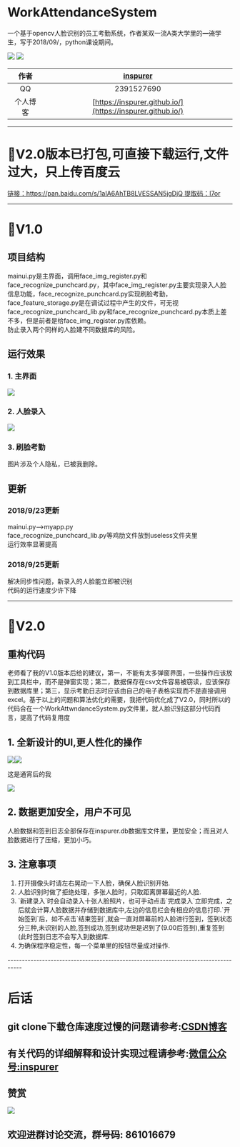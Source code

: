 # WorkAttendanceSystem    
一个基于opencv人脸识别的员工考勤系统，作者某双一流A类大学里的~~一流~~学生，写于2018/09/，python课设期间。  

 ![](https://img.shields.io/badge/opencv-cv2-green.svg)
 ![](https://img.shields.io/badge/dlib-19.4.0-red.svg)
 
|作者|[inspurer](https://inspurer.github.io/2018/06/07/%E6%9C%88%E5%B0%8F%E6%B0%B4%E9%95%BF%E7%9A%84%E7%94%B1%E6%9D%A5/#more)|
|:---:|:---:|
|QQ|2391527690|
|个人博客|[https://inspurer.github.io/](https://inspurer.github.io/)|



-----------------------------------------------------------------------------------  

# :dolphin:V2.0版本已打包,可直接下载运行,文件过大，只上传百度云  

[链接：https://pan.baidu.com/s/1aIA6AhTB8LVESSAN5jgDjQ 提取码：l7or](https://pan.baidu.com/s/1aIA6AhTB8LVESSAN5jgDjQ) 


------------------------------------------------------------------------------------

# :dolphin:V1.0    
## 项目结构    
mainui.py是主界面，调用face_img_register.py和face_recognize_punchcard.py，其中face_img_register.py主要实现录入人脸信息功能，face_recognize_punchcard.py实现刷脸考勤，face_feature_storage.py是在调试过程中产生的文件，可无视 
face_recognize_punchcard_lib.py和face_recognize_punchcard.py本质上差不多，但是前者是给face_img_register.py库依赖。    
防止录入两个同样的人脸建不同数据库的风险。   

## 运行效果   
### 1. 主界面   
![](pictures/1.png)   
### 2. 人脸录入   
![](pictures/2.png)    
### 3. 刷脸考勤   

图片涉及个人隐私，已被我删除。

## 更新     
### 2018/9/23更新
mainui.py-->myapp.py   
face_recognize_punchcard_lib.py等鸡肋文件放到useless文件夹里    
运行效率显著提高   

### 2018/9/25更新    
解决同步性问题，新录入的人脸能立即被识别    
代码的运行速度少许下降    

----------------------------------------------------------------------------------------------

# :dolphin:V2.0   
## 重构代码   

老师看了我的V1.0版本后给的建议，第一，不能有太多弹窗界面，一些操作应该放到工具栏中，而不是弹窗实现；第二，数据保存在csv文件容易被窃读，应该保存到数据库里；第三，显示考勤日志时应该由自己的电子表格实现而不是直接调用excel。基于以上的问题和算法优化的需要，我把代码优化成了V2.0，同时所以的代码合在一个WorkAttwndanceSystem.py文件里，就人脸识别这部分代码而言，提高了代码复用度

## 1. 全新设计的UI,更人性化的操作    
![](pictures/4.png)![](pictures/5.png)

这是通宵后的我

![](pictures/6.png)     
## 2. 数据更加安全，用户不可见
人脸数据和签到日志全部保存在inspurer.db数据库文件里，更加安全；而且对人脸数据进行了压缩，更加小巧。   
## 3. 注意事项   
<ol>
<li>打开摄像头时请左右晃动一下人脸，确保人脸识别开始.</li>
<li>人脸识别时做了拒绝处理，多张人脸时，只取距离屏幕最近的人脸.</li>
<li>`新建录入`时会自动录入十张人脸照片，也可手动点击`完成录入`立即完成，之后就会计算人脸数据并存储到数据库中,左边的信息栏会有相应的信息打印.</li?
<li>`开始签到`后，如不点击`结束签到`,就会一直对屏幕前的人脸进行签到，签到状态分三种,未识别的人脸,签到成功,签到成功但是迟到了(9.00后签到),重复签到(此时签到日志不会写入到数据库.</li>         
<li>为确保程序稳定性，每一个菜单里的按钮尽量成对操作.</li>  
</ol>
-----------------------------------------------------------------------------------

# 后话
## git clone下载仓库速度过慢的问题请参考:[CSDN博客](https://blog.csdn.net/ygdxt/article/details/82825013)

## 有关代码的详细解释和设计实现过程请参考:[微信公众号:inspurer](https://mp.weixin.qq.com/s/6BxBQoSwzhI6WooKMuTkNA)  

## 赞赏  
![](https://github.com/inspurer/WorkAttendanceSystem/blob/master/pictures/TIM%E5%9B%BE%E7%89%8720181208222337.png)  

## 欢迎进群讨论交流，群号码: 861016679

